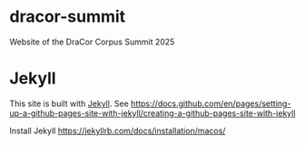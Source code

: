 # dracor-summit
Website of the DraCor Corpus Summit 2025


# Jekyll
This site is built with [Jekyll](https://jekyllrb.com). See https://docs.github.com/en/pages/setting-up-a-github-pages-site-with-jekyll/creating-a-github-pages-site-with-jekyll

Install Jekyll https://jekyllrb.com/docs/installation/macos/
